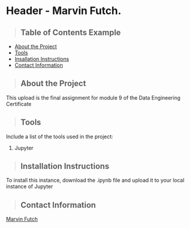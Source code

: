 # Header - Marvin Futch.

>## Table of Contents Example
* [About the Project](#about_the_project)
* [Tools](#tools)
* [Insallation Instructions](#Installation)
* [Contact Information](#contact_information)
  

<a class="anchor" id="about_the_project"></a>
>## About the Project
This upload is the final assignment for module 9 of the Data Engineering Certificate

<a class="anchor" id="tools"></a>
>## Tools
Include a list of the tools used in the project:
1. Jupyter

<a class="anchor" id="Installation"></a>
>## Installation Instructions
To install this instance, download the .ipynb file and upload it to your local instance of Jupyter

<a class="anchor" id="contact_information"></a>
>## Contact Information
[Marvin Futch](lancefutch1@gmail.com)


